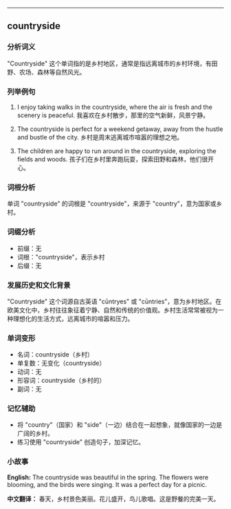 
---------------
## countryside
### 分析词义
"Countryside" 这个单词指的是乡村地区，通常是指远离城市的乡村环境，有田野、农场、森林等自然风光。

### 列举例句
1. I enjoy taking walks in the countryside, where the air is fresh and the scenery is peaceful.
   我喜欢在乡村散步，那里的空气新鲜，风景宁静。
   
2. The countryside is perfect for a weekend getaway, away from the hustle and bustle of the city.
   乡村是周末逃离城市喧嚣的理想之地。

3. The children are happy to run around in the countryside, exploring the fields and woods.
   孩子们在乡村里奔跑玩耍，探索田野和森林，他们很开心。

### 词根分析
单词 "countryside" 的词根是 "countryside"，来源于 "country"，意为国家或乡村。

### 词缀分析
- 前缀：无
- 词根："countryside"，表示乡村
- 后缀：无

### 发展历史和文化背景
"Countryside" 这个词源自古英语 "cūntryes" 或 "cūntries"，意为乡村地区。在欧美文化中，乡村往往象征着宁静、自然和传统的价值观。乡村生活常常被视为一种理想化的生活方式，远离城市的喧嚣和压力。

### 单词变形
- 名词：countryside（乡村）
- 单复数：无变化（countryside）
- 动词：无
- 形容词：countryside（乡村的）
- 副词：无

### 记忆辅助
- 将 "country"（国家）和 "side"（一边）结合在一起想象，就像国家的一边是广阔的乡村。
- 练习使用 "countryside" 创造句子，加深记忆。

### 小故事
**English:**
The countryside was beautiful in the spring. The flowers were blooming, and the birds were singing. It was a perfect day for a picnic.

**中文翻译：**
春天，乡村景色美丽。花儿盛开，鸟儿歌唱。这是野餐的完美一天。

